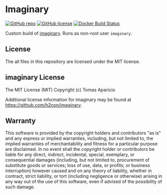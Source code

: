 # Imaginary

[![GitHub repo](https://img.shields.io/badge/github-repo-blue.svg)](https://github.com/meltwater/docker-imaginary)
[![GitHub license](https://img.shields.io/github/license/meltwater/docker-imaginary.svg)](./LICENSE.txt)
[![Docker Build Status](https://img.shields.io/docker/build/meltwater/imaginary.svg)](https://hub.docker.com/r/meltwater/imaginary/)

Custom build of [imaginary].
Runs as non-root user `imaginary`.

[imaginary]: https://github.com/h2non/imaginary

## License

The all files in this repository are licensed under the MIT license.

## imaginary License

The MIT License (MIT)
Copyright (c) Tomas Aparicio

Additional license information for imaginary may be found at
https://github.com/h2non/imaginary.

## Warranty

This software is provided by the copyright holders and contributors "as is" and
any express or implied warranties, including, but not limited to, the implied
warranties of merchantability and fitness for a particular purpose are
disclaimed. In no event shall the copyright holder or contributors be liable for
any direct, indirect, incidental, special, exemplary, or consequential damages
(including, but not limited to, procurement of substitute goods or services;
loss of use, data, or profits; or business interruption) however caused and on
any theory of liability, whether in contract, strict liability, or tort
(including negligence or otherwise) arising in any way out of the use of this
software, even if advised of the possibility of such damage.
